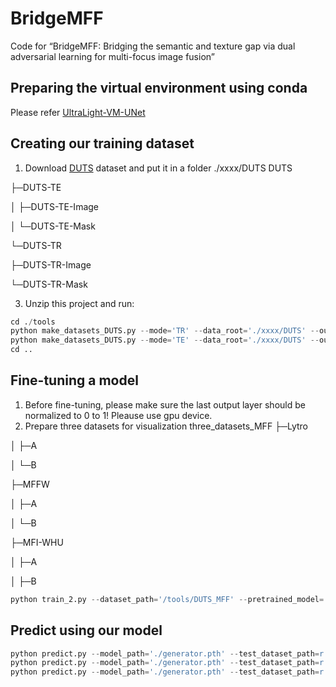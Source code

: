 # BridgeMFF
Code for “BridgeMFF: Bridging the semantic and texture gap via dual adversarial learning for multi-focus image fusion”
## Preparing the virtual environment using conda
Please refer [UltraLight-VM-UNet](https://github.com/wurenkai/UltraLight-VM-UNet)
## Creating our training dataset
1. Download [DUTS]([https://www.openai.com](http://saliencydetection.net/duts/)) dataset and put it in a folder ./xxxx/DUTS
DUTS

├─DUTS-TE

│  ├─DUTS-TE-Image

│  └─DUTS-TE-Mask

└─DUTS-TR

   ├─DUTS-TR-Image
    
   └─DUTS-TR-Mask
    
3. Unzip this project and run:
```python
cd ./tools
python make_datasets_DUTS.py --mode='TR' --data_root='./xxxx/DUTS' --out_dir_name='DUTS_MFF' #Training set
python make_datasets_DUTS.py --mode='TE' --data_root='./xxxx/DUTS' --out_dir_name='DUTS_MFF' #Validation set
cd ..
```
## Fine-tuning a model
1. Before fine-tuning, please make sure the last output layer should be normalized to 0 to 1! Pleause use gpu device.
2. Prepare three datasets for visualization
three_datasets_MFF
├─Lytro

│  ├─A

│  └─B

├─MFFW

│  ├─A

│  └─B

├─MFI-WHU

│  ├─A

│  ├─B

```python
python train_2.py --dataset_path='/tools/DUTS_MFF' --pretrained_model='./xxxx.pth'#your model path
```
## Predict using our model

```python
python predict.py --model_path='./generator.pth' --test_dataset_path=r'/three_datasets_MFF/Lytro'#Lytro
python predict.py --model_path='./generator.pth' --test_dataset_path=r'/three_datasets_MFF/MFFW'#MFFW
python predict.py --model_path='./generator.pth' --test_dataset_path=r'/three_datasets_MFF/MFI-WHU'#MFI-WHU
```
